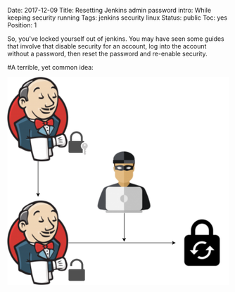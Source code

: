 Date: 2017-12-09
Title: Resetting Jenkins admin password
intro: While keeping security running
Tags: jenkins security linux
Status: public
Toc: yes
Position: 1

So, you've locked yourself out of jenkins. You may have seen some guides that involve
that disable security for an account, log into the account without a password,
then reset the password and re-enable security.

#A terrible, yet common idea:

![Jenkins bad password reset](images/jenkins-password-reset-bad.png)
